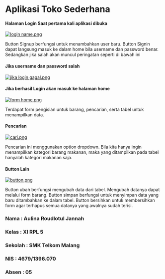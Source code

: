 # Aplikasi Toko Sederhana
#### Halaman Login Saat pertama kali aplikasi dibuka

[![login name.png](https://s15.postimg.org/nzp1sjr0r/login_name.png)](https://postimg.org/image/w573qpf9j/)

Button Signup berfungsi untuk menambahkan user baru.
Button Signin dapat langsung masuk ke dalam home bila username dan password benar. 
Sedangkan jika salah akan muncul peringatan seperti di bawah ini
#### Jika username dan password salah 
[![jika login gagal.png](https://s15.postimg.org/8mowpt2iz/jika_login_gagal.png)](https://postimg.org/image/hhpr0brbb/)

#### Jika berhasil Login akan masuk ke halaman home
[![form home.png](https://s21.postimg.org/rzvtq1ddz/form_home.png)](https://postimg.org/image/6q87f6x37/)

Terdapat form pengisian untuk barang, pencarian, serta tabel untuk menampilkan data.

#### Pencarian 
[![cari.png](https://s1.postimg.org/656bkyiov/cari.png)](https://postimg.org/image/6up3xbj8b/)

Pencarian ini menggunakan option dropdown. Bila kita hanya ingin menampilkan kategori barang makanan, 
maka yang ditampilkan pada tabel hanyalah kategori makanan saja.

#### Button Lain
[![button.png](https://s8.postimg.org/4m3ddbyfp/button.png)](https://postimg.org/image/vwool91ch/)

Button ubah berfungsi mengubah data dari tabel. Mengubah datanya dapat melalui form barang.
Button simpan berfungsi untuk menyimpan data yang baru ditambahkan ke dalam tabel.
Button bersihkan untuk membersihkan form agar terhapus semua datanya yang awalnya sudah terisi. 

### Nama    : Aulina Roudlotul Jannah
### Kelas   : XI RPL 5
### Sekolah : SMK Telkom Malang 
### NIS     : 4679/1396.070
### Absen   : 05
